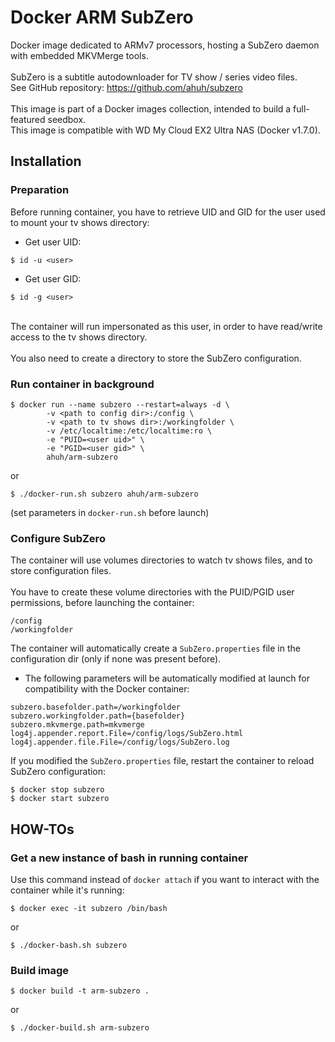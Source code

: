 # Docker ARM SubZero
Docker image dedicated to ARMv7 processors, hosting a SubZero daemon with embedded MKVMerge tools.<br />
<br />
SubZero is a subtitle autodownloader for TV show / series video files.<br />
See GitHub repository: https://github.com/ahuh/subzero<br />
<br />
This image is part of a Docker images collection, intended to build a full-featured seedbox.<br />
This image is compatible with WD My Cloud EX2 Ultra NAS (Docker v1.7.0).<br />

## Installation

### Preparation
Before running container, you have to retrieve UID and GID for the user used to mount your tv shows directory:
* Get user UID:
```
$ id -u <user>
```
* Get user GID:
```
$ id -g <user>
```
<br />
The container will run impersonated as this user, in order to have read/write access to the tv shows directory.<br />
<br />
You also need to create a directory to store the SubZero configuration.

### Run container in background
```
$ docker run --name subzero --restart=always -d \
		-v <path to config dir>:/config \
		-v <path to tv shows dir>:/workingfolder \
		-v /etc/localtime:/etc/localtime:ro \
		-e "PUID=<user uid>" \
		-e "PGID=<user gid>" \
		ahuh/arm-subzero
```
or
```
$ ./docker-run.sh subzero ahuh/arm-subzero
```
(set parameters in `docker-run.sh` before launch)

### Configure SubZero
The container will use volumes directories to watch tv shows files, and to store configuration files.<br />
<br />
You have to create these volume directories with the PUID/PGID user permissions, before launching the container:
```
/config
/workingfolder
```

The container will automatically create a `SubZero.properties` file in the configuration dir (only if none was present before).<br />
* The following parameters will be automatically modified at launch for compatibility with the Docker container:
```
subzero.basefolder.path=/workingfolder
subzero.workingfolder.path={basefolder}
subzero.mkvmerge.path=mkvmerge
log4j.appender.report.File=/config/logs/SubZero.html
log4j.appender.file.File=/config/logs/SubZero.log
```

If you modified the `SubZero.properties` file, restart the container to reload SubZero configuration:
```
$ docker stop subzero
$ docker start subzero
```

## HOW-TOs

### Get a new instance of bash in running container
Use this command instead of `docker attach` if you want to interact with the container while it's running:
```
$ docker exec -it subzero /bin/bash
```
or
```
$ ./docker-bash.sh subzero
```

### Build image
```
$ docker build -t arm-subzero .
```
or
```
$ ./docker-build.sh arm-subzero
```